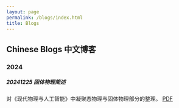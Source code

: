 ```yaml
---
layout: page
permalink: /blogs/index.html
title: Blogs
---
```


## Chinese Blogs 中文博客

### 2024

##### 20241225 固体物理简述
对《现代物理与人工智能》中凝聚态物理与固体物理部分的整理。
[PDF](Andrew0425.github.io/blogs/凝聚态物理.pdf)



<br>
